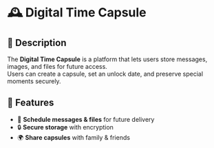 # 🕰️ Digital Time Capsule

## 📜 Description
The **Digital Time Capsule** is a platform that lets users store messages, images, and files for future access.  
Users can create a capsule, set an unlock date, and preserve special moments securely.

## 🚀 Features
- 📅 **Schedule messages & files** for future delivery  
- 🔒 **Secure storage** with encryption    
- 🌍 **Share capsules** with family & friends  

